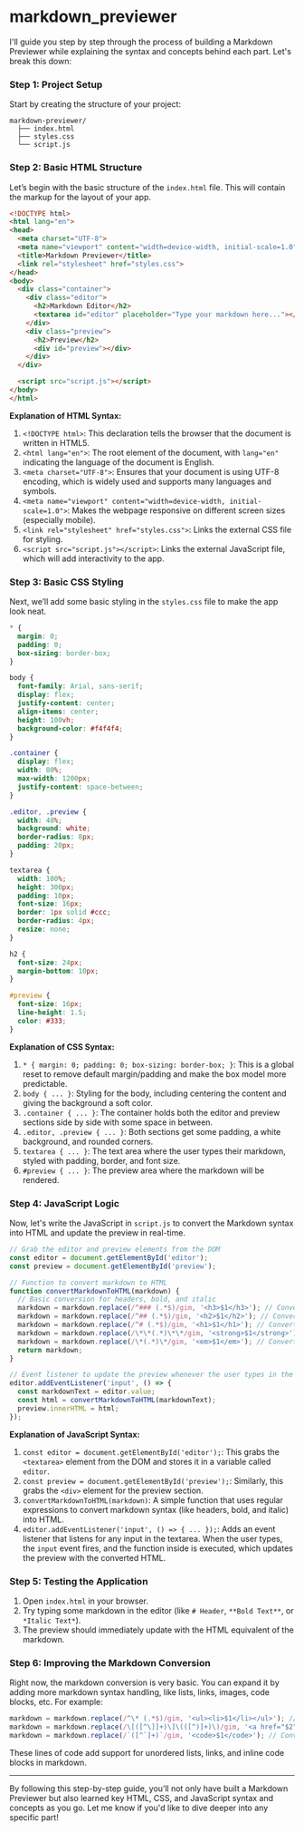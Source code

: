 # markdown_previewer

I'll guide you step by step through the process of building a Markdown Previewer while explaining the syntax and concepts behind each part. Let's break this down:

### Step 1: Project Setup

Start by creating the structure of your project:

```
markdown-previewer/
  ├── index.html
  ├── styles.css
  └── script.js
```

### Step 2: Basic HTML Structure

Let’s begin with the basic structure of the `index.html` file. This will contain the markup for the layout of your app.

```html
<!DOCTYPE html>
<html lang="en">
<head>
  <meta charset="UTF-8">
  <meta name="viewport" content="width=device-width, initial-scale=1.0">
  <title>Markdown Previewer</title>
  <link rel="stylesheet" href="styles.css">
</head>
<body>
  <div class="container">
    <div class="editor">
      <h2>Markdown Editor</h2>
      <textarea id="editor" placeholder="Type your markdown here..."></textarea>
    </div>
    <div class="preview">
      <h2>Preview</h2>
      <div id="preview"></div>
    </div>
  </div>

  <script src="script.js"></script>
</body>
</html>
```

**Explanation of HTML Syntax:**
1. `<!DOCTYPE html>`: This declaration tells the browser that the document is written in HTML5.
2. `<html lang="en">`: The root element of the document, with `lang="en"` indicating the language of the document is English.
3. `<meta charset="UTF-8">`: Ensures that your document is using UTF-8 encoding, which is widely used and supports many languages and symbols.
4. `<meta name="viewport" content="width=device-width, initial-scale=1.0">`: Makes the webpage responsive on different screen sizes (especially mobile).
5. `<link rel="stylesheet" href="styles.css">`: Links the external CSS file for styling.
6. `<script src="script.js"></script>`: Links the external JavaScript file, which will add interactivity to the app.

### Step 3: Basic CSS Styling

Next, we’ll add some basic styling in the `styles.css` file to make the app look neat.

```css
* {
  margin: 0;
  padding: 0;
  box-sizing: border-box;
}

body {
  font-family: Arial, sans-serif;
  display: flex;
  justify-content: center;
  align-items: center;
  height: 100vh;
  background-color: #f4f4f4;
}

.container {
  display: flex;
  width: 80%;
  max-width: 1200px;
  justify-content: space-between;
}

.editor, .preview {
  width: 48%;
  background: white;
  border-radius: 8px;
  padding: 20px;
}

textarea {
  width: 100%;
  height: 300px;
  padding: 10px;
  font-size: 16px;
  border: 1px solid #ccc;
  border-radius: 4px;
  resize: none;
}

h2 {
  font-size: 24px;
  margin-bottom: 10px;
}

#preview {
  font-size: 16px;
  line-height: 1.5;
  color: #333;
}
```

**Explanation of CSS Syntax:**
1. `* { margin: 0; padding: 0; box-sizing: border-box; }`: This is a global reset to remove default margin/padding and make the box model more predictable.
2. `body { ... }`: Styling for the body, including centering the content and giving the background a soft color.
3. `.container { ... }`: The container holds both the editor and preview sections side by side with some space in between.
4. `.editor, .preview { ... }`: Both sections get some padding, a white background, and rounded corners.
5. `textarea { ... }`: The text area where the user types their markdown, styled with padding, border, and font size.
6. `#preview { ... }`: The preview area where the markdown will be rendered.

### Step 4: JavaScript Logic

Now, let's write the JavaScript in `script.js` to convert the Markdown syntax into HTML and update the preview in real-time.

```javascript
// Grab the editor and preview elements from the DOM
const editor = document.getElementById('editor');
const preview = document.getElementById('preview');

// Function to convert markdown to HTML
function convertMarkdownToHTML(markdown) {
  // Basic conversion for headers, bold, and italic
  markdown = markdown.replace(/^### (.*$)/gim, '<h3>$1</h3>'); // Convert ### header
  markdown = markdown.replace(/^## (.*$)/gim, '<h2>$1</h2>'); // Convert ## header
  markdown = markdown.replace(/^# (.*$)/gim, '<h1>$1</h1>'); // Convert # header
  markdown = markdown.replace(/\*\*(.*)\*\*/gim, '<strong>$1</strong>'); // Convert bold
  markdown = markdown.replace(/\*(.*)\*/gim, '<em>$1</em>'); // Convert italic
  return markdown;
}

// Event listener to update the preview whenever the user types in the textarea
editor.addEventListener('input', () => {
  const markdownText = editor.value;
  const html = convertMarkdownToHTML(markdownText);
  preview.innerHTML = html;
});
```

**Explanation of JavaScript Syntax:**
1. `const editor = document.getElementById('editor');`: This grabs the `<textarea>` element from the DOM and stores it in a variable called `editor`.
2. `const preview = document.getElementById('preview');`: Similarly, this grabs the `<div>` element for the preview section.
3. `convertMarkdownToHTML(markdown)`: A simple function that uses regular expressions to convert markdown syntax (like headers, bold, and italic) into HTML.
4. `editor.addEventListener('input', () => { ... });`: Adds an event listener that listens for any input in the textarea. When the user types, the `input` event fires, and the function inside is executed, which updates the preview with the converted HTML.

### Step 5: Testing the Application

1. Open `index.html` in your browser.
2. Try typing some markdown in the editor (like `# Header`, `**Bold Text**`, or `*Italic Text*`).
3. The preview should immediately update with the HTML equivalent of the markdown.

### Step 6: Improving the Markdown Conversion

Right now, the markdown conversion is very basic. You can expand it by adding more markdown syntax handling, like lists, links, images, code blocks, etc. For example:

```javascript
markdown = markdown.replace(/^\* (.*$)/gim, '<ul><li>$1</li></ul>'); // Convert list items
markdown = markdown.replace(/\[([^\]]+)\]\(([^)]+)\)/gim, '<a href="$2">$1</a>'); // Convert links
markdown = markdown.replace(/`([^`]+)`/gim, '<code>$1</code>'); // Convert inline code
```

These lines of code add support for unordered lists, links, and inline code blocks in markdown.

---

By following this step-by-step guide, you’ll not only have built a Markdown Previewer but also learned key HTML, CSS, and JavaScript syntax and concepts as you go. Let me know if you'd like to dive deeper into any specific part!
